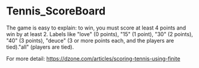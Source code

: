 # Tennis_ScoreBoard

The game is easy to explain: to win, you must score at least 4 points and win by at least 2.
Labels like "love" (0 points), "15" (1 point), "30" (2 points), "40" (3 points), "deuce" (3 or more points each, and the players are tied)."all" (players are tied).

For more detail: https://dzone.com/articles/scoring-tennis-using-finite
